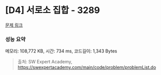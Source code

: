 # [D4] 서로소 집합 - 3289 

[문제 링크](https://swexpertacademy.com/main/code/problem/problemDetail.do?contestProbId=AWBJKA6qr2oDFAWr) 

### 성능 요약

메모리: 108,772 KB, 시간: 734 ms, 코드길이: 1,343 Bytes



> 출처: SW Expert Academy, https://swexpertacademy.com/main/code/problem/problemList.do
